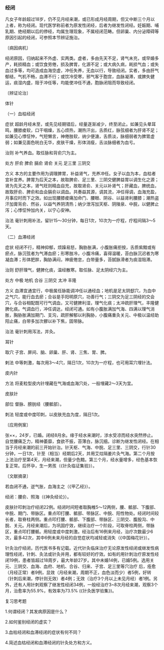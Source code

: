 ### 经闭

凡女子年龄超过18岁，仍不见月经来潮，或已形成月经周期，但又中断三个月以上者，称为经闭。现代医学称前者为原发性闭经，后者为继发性闭经。妊娠期、哺乳期、绝经期以后的停经，均属生理现象，不属经闭范畴。但卵巢、内分泌障碍等原因引起的经闭，可参照本节辨证施治。

〔病因病机〕

经闭原因，归纳起来不外虚、实两类。虚者，多由先天不足，肾气未充，或早婚多产，耗损精血；或饮食劳倦，损及脾胃，化源不足；或大病久病，耗损气血；或失血过多等，均可造成血海空虚，冲任失养，无血以行，导致经闭。实者，多由肝气郁结，气机不畅，血滞不行；或饮冷受寒，邪气客于胞宫，血脉凝滞，或脾失健运，痰湿内盛，阻于冲任等，均能使冲任不通，胞脉闭阻而导致经闭。

〔辨证论治〕

体针

（一）血枯经闭

症状  超龄月经未至，或先见经期错后，经量逐渐减少，终至闭止。如兼见头晕耳鸣，腰膝痠软，口干咽燥，五心烦热，潮热汗出，舌质红，脉弦细者为肝肾不足；如兼见心悸怔忡，气短懒言，神倦肢软，纳少便溏，舌质淡，脉细弱者为脾胃虚弱；如兼见面色㿠白无华，皮肤干燥，形体消瘦，舌淡脉细者为血亏。

治则  补气养血。取任脉和背俞穴为主。

处方  肝俞  脾俞  膈俞  肾俞  关元  足三里  三阴交

方义  本方的主要作用为调理脾胃，补益肾气，充养冲任。女子以血为本，血枯者宜补宜养。脾胃为后天之本，故取脾俞、足三里、三阴交健脾益胃以调生化之源；肾为先天之本，肾气旺则精血自充，故取肾俞、关元以补肾气；肝藏血，脾统血，故取肝俞、脾俞和血会膈俞以调血。共奏益其源，调其流，冲任得调，血海充盈，月事应时而下之效。如出现腰膝痠痛加命门、腰眼、阴谷、以益肾利腰膝；潮热盗汗加膏肓俞、然谷，以益气养阴清热；纳少泄泻加天枢、阴陵泉、中脘，以健脾止泻；心悸怔忡加内关，以宁心安神。

治法  毫针刺用补法，留针15～30分钟，每日1次，10次为一疗程，疗程间隔3～5天。

（二）血滞经闭

症状  经闭不行，精神抑郁，烦躁易怒，胸胁胀满，小腹胀痛拒按，舌质紫黯或有瘀点，脉沉弦者为气滞血瘀；形寒肢冷，小腹冷痛，喜得温暖，苔白脉沉迟者为寒凝血滞；形体肥胖，胸胁满闷，神疲倦怠，白带量多，苔腻脉滑者为痰湿阻滞。

治则  舒肝理气，健脾化痰，温经散寒。取任脉、足太阴经穴为主。

处方  中极  地机  合谷  三阴交  太冲  丰隆

方义  血滞宜通宜行，中极属任脉能调冲任以通经血；地机是足太阴郄穴，为血中之气穴，能行血去瘀；合谷是手阳明原穴，功善行气；三阴交为足三阴经的交会穴，与合谷相配既可行气调血，又可健脾利湿，理气化痰；太冲疏肝理气，丰隆健脾化痰。气调血行，冲任调达，经闭可通。如有小腹胀满加气海、四满以理气消胀，胸胁胀满加期门、支沟，疏肝解郁以利胸胁，小腹痛重灸关元、中极以温经助阳止痛，白带多加次髎以补下焦，固带脉。

治法  毫针刺用泻法，并灸。

耳针

取穴  子宫、屏间、脑、卵巢、肝、肾、三焦、胃、脾。

剌法  中等刺激，每次用3～4穴，隔日1次，10次为一疗程，也可用耳穴埋针法。

皮内针

方法  将麦粒型皮内针埋藏在气海或血海穴处，一般埋藏2～3天为宜。

皮肤针

部位  督脉、膀胱经（腰骶部）。

刺法  轻度或中度叩刺，以皮肤充血为度，隔日1次。

〔应用例案〕

张××，24岁，已婚。闭经8月余。缘于经水来潮时，涉水受凉而经水突然停止。自觉腰痛乏力，精神萎靡，食欲不振，苔薄白，脉沉细。诊断为继发性闭经。在相当于月经来潮的前三开始针治。针天枢、气海、中脘、足三里、三阴交，行针30分钟，一日1次，针至（相当）经期后2天，并用艾炷隔姜片灸气海。第二个月按上法治疗至第4天，月经来潮，但量少色黯。第三个月，经水量增多，经色基本恢复正常。后怀孕，生一男孩（《针灸临证集验》）。

〔文献摘录〕

若血闭不通，逆气胀，血海主之（《甲乙经》）。

经闭：腰俞、照海（《神灸经论》）。

皮肤针叩刺治疗经闭22例。经闭时间短者取胸椎5～12两侧，腰、骶部、下腹部、中脘、期门、带脉区。重点叩打腰、骶部、带脉区、中脘、阳性物处。经闭时间较长者，取脊柱两侧。重点叩打腰、骶部、下腹部、带脉区、三阴交、腹股沟、中脘、关元。月经来潮后，为巩固疗效，继续治疗一个阶段，可取脊柱两侧，带脉区，重点叩打腰骶。用轻度或中度刺激。经治后有16例来月经，治疗次数最少6次，最多42次，其中6例未来月经的自觉症状均减轻或消失（《中国梅花针》）。

针灸治疗经闭，历代医书多有记载。近代针灸临床治疗无论原发性经闭或继发性病理性经闭，针刺、灸法或针灸并用，都有较好的疗效。如有的用针刺治疗原发性经闭19例，患者皆超过18周岁，最大年龄27岁。其中未婚14例，已婚5例。选用关元、三阴交、血海、血府、地机、合谷、归来、子宫、足三里等穴治疗
后，痊愈（月经正常）者9例，显效（月经来潮，周期不正，血色淡而少）者5例，好转（针刺后来潮，停针则无效）者4例；无效（治疗3个月以上未见月经）者1例。另外，还有人用针刺观察了继发性经闭34例，一般经治疗3~8次月经来潮，观察3个月，治愈率为55.9%，有效率为73.5% (《针灸医学验集》)。

复习思考题

1.何谓经闭？其发病原因是什么？

2.如何鉴别经闭的虚实？

3.血枯经闭和血滞经闭的症状有何不同？

4.简述血枯经闭和血滞经闭的针灸处方和方义。